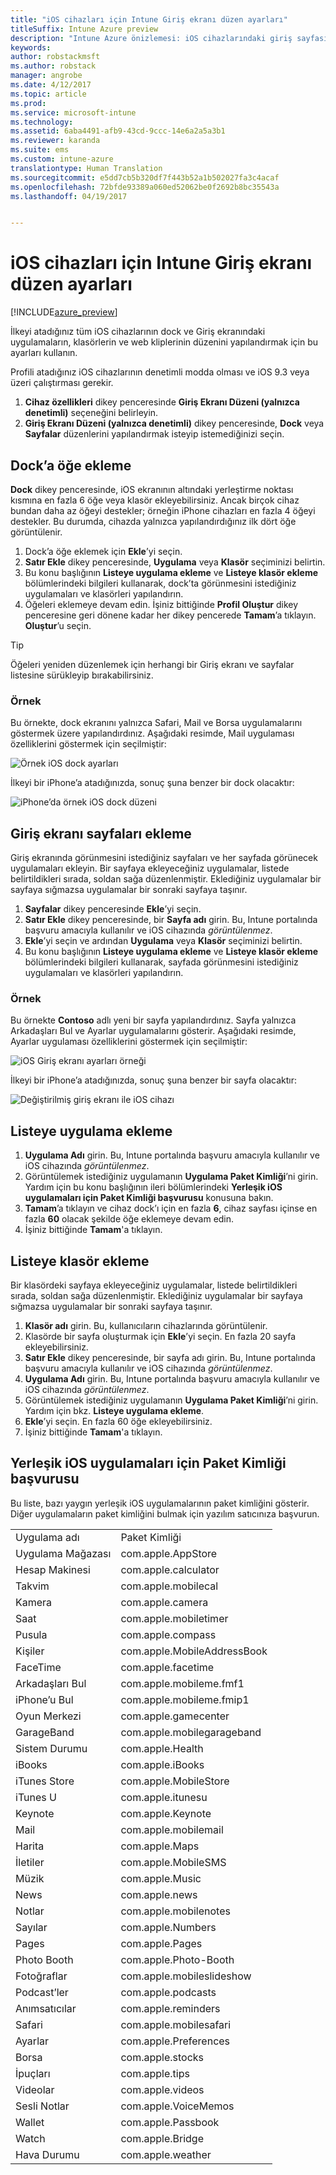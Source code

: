 ```yaml
---
title: "iOS cihazları için Intune Giriş ekranı düzen ayarları"
titleSuffix: Intune Azure preview
description: "Intune Azure önizlemesi: iOS cihazlarındaki giriş sayfasını ve dock’ı özelleştirmek için kullanabileceğiniz ayarları öğrenin."
keywords: 
author: robstackmsft
ms.author: robstack
manager: angrobe
ms.date: 4/12/2017
ms.topic: article
ms.prod: 
ms.service: microsoft-intune
ms.technology: 
ms.assetid: 6aba4491-afb9-43cd-9ccc-14e6a2a5a3b1
ms.reviewer: karanda
ms.suite: ems
ms.custom: intune-azure
translationtype: Human Translation
ms.sourcegitcommit: e5dd7cb5b320df7f443b52a1b502027fa3c4acaf
ms.openlocfilehash: 72bfde93389a060ed52062be0f2692b8bc35543a
ms.lasthandoff: 04/19/2017


---
```


# <a name="intune-home-screen-layout-settings-for-ios-devices"></a>iOS cihazları için Intune Giriş ekranı düzen ayarları

[!INCLUDE[azure_preview](../includes/azure_preview.md)]

İlkeyi atadığınız tüm iOS cihazlarının dock ve Giriş ekranındaki uygulamaların, klasörlerin ve web kliplerinin düzenini yapılandırmak için bu ayarları kullanın.

Profili atadığınız iOS cihazlarının denetimli modda olması ve iOS 9.3 veya üzeri çalıştırması gerekir.

1. **Cihaz özellikleri** dikey penceresinde **Giriş Ekranı Düzeni (yalnızca denetimli)** seçeneğini belirleyin.
2. **Giriş Ekranı Düzeni (yalnızca denetimli)** dikey penceresinde, **Dock** veya **Sayfalar** düzenlerini yapılandırmak isteyip istemediğinizi seçin.

## <a name="add-items-to-the-dock"></a>Dock’a öğe ekleme

**Dock** dikey penceresinde, iOS ekranının altındaki yerleştirme noktası kısmına en fazla 6 öğe veya klasör ekleyebilirsiniz. Ancak birçok cihaz bundan daha az öğeyi destekler; örneğin iPhone cihazları en fazla 4 öğeyi destekler. Bu durumda, cihazda yalnızca yapılandırdığınız ilk dört öğe görüntülenir.

1. Dock’a öğe eklemek için **Ekle**’yi seçin.
2. **Satır Ekle** dikey penceresinde, **Uygulama** veya **Klasör** seçiminizi belirtin.
3. Bu konu başlığının **Listeye uygulama ekleme** ve **Listeye klasör ekleme** bölümlerindeki bilgileri kullanarak, dock’ta görünmesini istediğiniz uygulamaları ve klasörleri yapılandırın.
4. Öğeleri eklemeye devam edin. İşiniz bittiğinde **Profil Oluştur** dikey penceresine geri dönene kadar her dikey pencerede **Tamam**’a tıklayın. **Oluştur**’u seçin.

>[!TIP]
> Öğeleri yeniden düzenlemek için herhangi bir Giriş ekranı ve sayfalar listesine sürükleyip bırakabilirsiniz. 

### <a name="example"></a>Örnek

Bu örnekte, dock ekranını yalnızca Safari, Mail ve Borsa uygulamalarını göstermek üzere yapılandırdınız. Aşağıdaki resimde, Mail uygulaması özelliklerini göstermek için seçilmiştir:

![Örnek iOS dock ayarları](http://i.imgur.com/FfFiUcP.png)

İlkeyi bir iPhone’a atadığınızda, sonuç şuna benzer bir dock olacaktır:

![iPhone’da örnek iOS dock düzeni](http://i.imgur.com/bAgCe8F.png)

## <a name="add-home-screen-pages"></a>Giriş ekranı sayfaları ekleme

Giriş ekranında görünmesini istediğiniz sayfaları ve her sayfada görünecek uygulamaları ekleyin. Bir sayfaya ekleyeceğiniz uygulamalar, listede belirtildikleri sırada, soldan sağa düzenlenmiştir. Eklediğiniz uygulamalar bir sayfaya sığmazsa uygulamalar bir sonraki sayfaya taşınır.


1. **Sayfalar** dikey penceresinde **Ekle**’yi seçin.
2. **Satır Ekle** dikey penceresinde, bir **Sayfa adı** girin. Bu, Intune portalında başvuru amacıyla kullanılır ve iOS cihazında *görüntülenmez*.
3. **Ekle**’yi seçin ve ardından **Uygulama** veya **Klasör** seçiminizi belirtin.
4. Bu konu başlığının **Listeye uygulama ekleme** ve **Listeye klasör ekleme** bölümlerindeki bilgileri kullanarak, sayfada görünmesini istediğiniz uygulamaları ve klasörleri yapılandırın.

### <a name="example"></a>Örnek

Bu örnekte **Contoso** adlı yeni bir sayfa yapılandırdınız. Sayfa yalnızca Arkadaşları Bul ve Ayarlar uygulamalarını gösterir. Aşağıdaki resimde, Ayarlar uygulaması özelliklerini göstermek için seçilmiştir:

![iOS Giriş ekranı ayarları örneği](http://i.imgur.com/Jc2OxyX.png)

İlkeyi bir iPhone’a atadığınızda, sonuç şuna benzer bir sayfa olacaktır:

![Değiştirilmiş giriş ekranı ile iOS cihazı](http://i.imgur.com/Bd37PHa.png)

## <a name="how-to-add-an-app-to-the-list"></a>Listeye uygulama ekleme

1. **Uygulama Adı** girin. Bu, Intune portalında başvuru amacıyla kullanılır ve iOS cihazında *görüntülenmez*.
2. Görüntülemek istediğiniz uygulamanın **Uygulama Paket Kimliği**’ni girin. Yardım için bu konu başlığının ileri bölümlerindeki **Yerleşik iOS uygulamaları için Paket Kimliği başvurusu** konusuna bakın.
3. **Tamam**’a tıklayın ve cihaz dock’ı için en fazla **6**, cihaz sayfası içinse en fazla **60** olacak şekilde öğe eklemeye devam edin.
4. İşiniz bittiğinde **Tamam**'a tıklayın.

## <a name="how-to-add-a-folder-to-the-list"></a>Listeye klasör ekleme

Bir klasördeki sayfaya ekleyeceğiniz uygulamalar, listede belirtildikleri sırada, soldan sağa düzenlenmiştir. Eklediğiniz uygulamalar bir sayfaya sığmazsa uygulamalar bir sonraki sayfaya taşınır.

1. **Klasör adı** girin. Bu, kullanıcıların cihazlarında görüntülenir.
2. Klasörde bir sayfa oluşturmak için **Ekle**’yi seçin. En fazla 20 sayfa ekleyebilirsiniz.
3. **Satır Ekle** dikey penceresinde, bir sayfa adı girin. Bu, Intune portalında başvuru amacıyla kullanılır ve iOS cihazında *görüntülenmez*.
3. **Uygulama Adı** girin. Bu, Intune portalında başvuru amacıyla kullanılır ve iOS cihazında *görüntülenmez*.
2. Görüntülemek istediğiniz uygulamanın **Uygulama Paket Kimliği**’ni girin. Yardım için bkz. **Listeye uygulama ekleme**.
3. **Ekle**’yi seçin. En fazla 60 öğe ekleyebilirsiniz.
4. İşiniz bittiğinde **Tamam**'a tıklayın.


## <a name="bundle-id-reference-for-built-in-ios-apps"></a>Yerleşik iOS uygulamaları için Paket Kimliği başvurusu

Bu liste, bazı yaygın yerleşik iOS uygulamalarının paket kimliğini gösterir. Diğer uygulamaların paket kimliğini bulmak için yazılım satıcınıza başvurun. 

|||
|-|-|
|Uygulama adı|Paket Kimliği|
|Uygulama Mağazası|com.apple.AppStore|
|Hesap Makinesi|com.apple.calculator|
|Takvim|com.apple.mobilecal|
|Kamera|com.apple.camera|
|Saat|com.apple.mobiletimer|
|Pusula|com.apple.compass|
|Kişiler|com.apple.MobileAddressBook|
|FaceTime|com.apple.facetime|
|Arkadaşları Bul|com.apple.mobileme.fmf1|
|iPhone’u Bul|com.apple.mobileme.fmip1|
|Oyun Merkezi|com.apple.gamecenter|
|GarageBand|com.apple.mobilegarageband|
|Sistem Durumu|com.apple.Health|
|iBooks|com.apple.iBooks|
|iTunes Store|com.apple.MobileStore|
|iTunes U|com.apple.itunesu|
|Keynote|com.apple.Keynote|
|Mail|com.apple.mobilemail|
|Harita|com.apple.Maps|
|İletiler|com.apple.MobileSMS|
|Müzik|com.apple.Music|
|News|com.apple.news|
|Notlar|com.apple.mobilenotes|
|Sayılar|com.apple.Numbers|
|Pages|com.apple.Pages|
|Photo Booth|com.apple.Photo-Booth|
|Fotoğraflar|com.apple.mobileslideshow|
|Podcast’ler|com.apple.podcasts|
|Anımsatıcılar|com.apple.reminders|
|Safari|com.apple.mobilesafari|
|Ayarlar|com.apple.Preferences|
|Borsa|com.apple.stocks|
|İpuçları|com.apple.tips|
|Videolar|com.apple.videos|
|Sesli Notlar|com.apple.VoiceMemos|
|Wallet|com.apple.Passbook|
|Watch|com.apple.Bridge|
|Hava Durumu|com.apple.weather|


